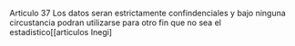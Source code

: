 Articulo 37  Los datos seran estrictamente confindenciales y bajo ninguna circustancia podran utilizarse para otro fin que no sea el estadistico[[articulos Inegi]
